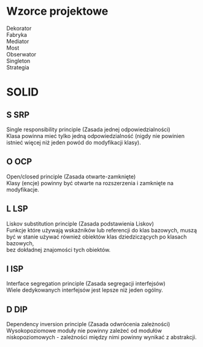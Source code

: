 # Wzorce projektowe  
Dekorator  
Fabryka  
Mediator  
Most  
Obserwator  
Singleton  
Strategia  
  
# SOLID
    
## S	SRP  
Single responsibility principle (Zasada jednej odpowiedzialności)  
Klasa powinna mieć tylko jedną odpowiedzialność (nigdy nie powinien istnieć więcej niż jeden powód do modyfikacji klasy).  
  
## O	OCP	  
Open/closed principle (Zasada otwarte-zamknięte)  
Klasy (encje) powinny być otwarte na rozszerzenia i zamknięte na modyfikacje.  
  
## L	LSP	  
Liskov substitution principle (Zasada podstawienia Liskov)  
Funkcje które używają wskaźników lub referencji do klas bazowych, muszą być w stanie używać również obiektów klas dziedziczących po klasach bazowych,   
bez dokładnej znajomości tych obiektów.  
  
## I	ISP	  
Interface segregation principle (Zasada segregacji interfejsów)  
Wiele dedykowanych interfejsów jest lepsze niż jeden ogólny.  
  
## D	DIP	  
Dependency inversion principle (Zasada odwrócenia zależności)  
Wysokopoziomowe moduły nie powinny zależeć od modułów niskopoziomowych - zależności między nimi powinny wynikać z abstrakcji.  

